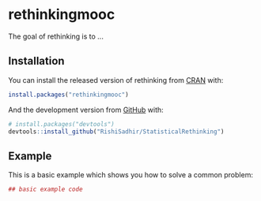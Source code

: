 # rethinkingmooc

The goal of rethinking is to ...

## Installation

You can install the released version of rethinking from [CRAN](https://CRAN.R-project.org) with:

``` r
install.packages("rethinkingmooc")
```

And the development version from [GitHub](https://github.com/RishiSadhir/rethinking) with:

``` r
# install.packages("devtools")
devtools::install_github("RishiSadhir/StatisticalRethinking")
```
## Example

This is a basic example which shows you how to solve a common problem:

``` r
## basic example code
```

